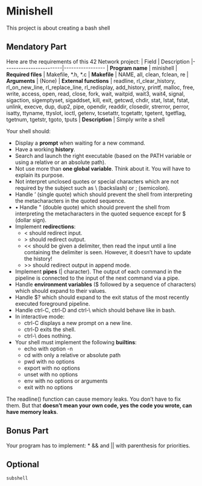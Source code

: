 # Minishell
This project is about creating a bash shell


## Mendatory Part
Here are the requirements of this 42 Network project:
| Field                  | Description
|------------------------|-----------------
| **Program name**       | minishell
| **Required files**     | Makefile, *.h, *.c
| **Makefile**           | NAME, all, clean, fclean, re
| **Arguments**          | (None)
| **External functions** | readline, rl_clear_history, rl_on_new_line, rl_replace_line, rl_redisplay, add_history, printf, malloc, free, write, access, open, read, close, fork, wait, waitpid, wait3, wait4, signal, sigaction, sigemptyset, sigaddset, kill, exit, getcwd, chdir, stat, lstat, fstat, unlink, execve, dup, dup2, pipe, opendir, readdir, closedir, strerror, perror, isatty, ttyname, ttyslot, ioctl, getenv, tcsetattr, tcgetattr, tgetent, tgetflag, tgetnum, tgetstr, tgoto, tputs
| **Description**        | Simply write a shell

Your shell should:
* Display a **prompt** when waiting for a new command.
* Have a working **history**.
* Search and launch the right executable (based on the PATH variable or using a relative or an absolute path).
* Not use more than **one global variable**. Think about it. You will have to explain its purpose.
* Not interpret unclosed quotes or special characters which are not required by the subject such as \ (backslash) or ; (semicolon).
* Handle ’ (single quote) which should prevent the shell from interpreting the metacharacters in the quoted sequence.
* • Handle " (double quote) which should prevent the shell from interpreting the metacharacters in the quoted sequence except for $ (dollar sign).
* Implement **redirections**:
	* < should redirect input.
	* \> should redirect output.
	* << should be given a delimiter, then read the input until a line containing the delimiter is seen. However, it doesn’t have to update the history!
	* \>\> should redirect output in append mode.
* Implement **pipes** (| character). The output of each command in the pipeline is connected to the input of the next command via a pipe.
* Handle **environment variables** ($ followed by a sequence of characters) which should expand to their values.
* Handle $? which should expand to the exit status of the most recently executed foreground pipeline.
* Handle ctrl-C, ctrl-D and ctrl-\ which should behave like in bash.
* In interactive mode:
	* ctrl-C displays a new prompt on a new line.
	* ctrl-D exits the shell.
	* ctrl-\ does nothing.
* Your shell must implement the following **builtins**:
	* echo with option -n
	* cd with only a relative or absolute path
	* pwd with no options
	* export with no options
	* unset with no options
	* env with no options or arguments
	* exit with no options

The readline() function can cause memory leaks. You don’t have to fix them. But that **doesn’t mean your own code, yes the code you wrote, can have memory leaks**.

## Bonus Part
Your program has to implement:
	* && and || with parenthesis for priorities.
## Optional
    subshell
